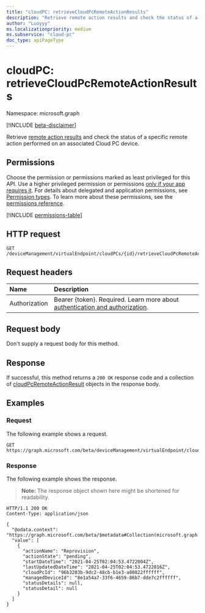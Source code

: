 ```yaml
---
title: "cloudPC: retrieveCloudPcRemoteActionResults"
description: "Retrieve remote action results and check the status of a specific remote action performed on an associated Cloud PC device."
author: "Luoyyy"
ms.localizationpriority: medium
ms.subservice: "cloud-pc"
doc_type: apiPageType
---
```


# cloudPC: retrieveCloudPcRemoteActionResults

Namespace: microsoft.graph

[!INCLUDE [beta-disclaimer](../../includes/beta-disclaimer.md)]

Retrieve [remote action results](../resources/cloudpcremoteactionresult.md) and check the status of a specific remote action performed on an associated Cloud PC device.

## Permissions

Choose the permission or permissions marked as least privileged for this API. Use a higher privileged permission or permissions [only if your app requires it](/graph/permissions-overview#best-practices-for-using-microsoft-graph-permissions). For details about delegated and application permissions, see [Permission types](/graph/permissions-overview#permission-types). To learn more about these permissions, see the [permissions reference](/graph/permissions-reference).

<!-- { "blockType": "permissions", "name": "cloudpc-retrievecloudpcremoteactionresults" } -->
[!INCLUDE [permissions-table](../includes/permissions/cloudpc-retrievecloudpcremoteactionresults-permissions.md)]

## HTTP request

<!-- {
  "blockType": "ignored"
}
-->

``` http
GET /deviceManagement/virtualEndpoint/cloudPCs/{id}/retrieveCloudPcRemoteActionResults
```

## Request headers

| Name          | Description               |
| :------------ | :------------------------ |
|Authorization|Bearer {token}. Required. Learn more about [authentication and authorization](/graph/auth/auth-concepts).|

## Request body

Don't supply a request body for this method.

## Response

If successful, this method returns a `200 OK` response code and a collection of [cloudPcRemoteActionResult](../resources/cloudpcremoteactionresult.md) objects in the response body.

## Examples

### Request

The following example shows a request.

<!-- {
  "blockType": "request",
  "name": "cloudpc_retrievecloudpcremoteactionresults"
}
-->

``` http
GET https://graph.microsoft.com/beta/deviceManagement/virtualEndpoint/cloudPCs/{id}/retrieveCloudPcRemoteActionResults
```

### Response

The following example shows the response.

> **Note:** The response object shown here might be shortened for readability.
<!-- {
  "blockType": "response",
  "truncated": true,
  "@odata.type": "Collection(microsoft.graph.cloudPcRemoteActionResult)"
}
-->

``` http
HTTP/1.1 200 OK
Content-Type: application/json

{
  "@odata.context": "https://graph.microsoft.com/beta/$metadata#Collection(microsoft.graph.cloudPcRemoteActionResult)",
  "value": [
    {
      "actionName": "Reprovision",
      "actionState": "pending",
      "startDateTime": "2021-04-25T02:04:53.4722004Z",
      "lastUpdatedDateTime": "2021-04-25T02:04:53.4722016Z",
      "cloudPcId": "96b3203b-9dc2-48cb-b1e3-a80822ffffff",
      "managedDeviceId": "8e1a54a7-33f6-4659-86b7-dde7c2ffffff",
      "statusDetails": null,
      "statusDetail": null
    }
  ]
}
```
